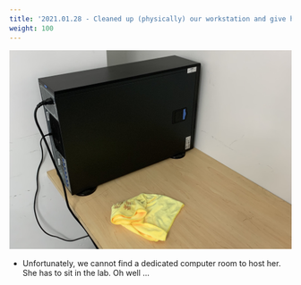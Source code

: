 ```yaml
---
title: '2021.01.28 - Cleaned up (physically) our workstation and give her a new home'
weight: 100
---
```


![](/labpics/2021/20210128.jpg)

- Unfortunately, we cannot find a dedicated computer room to host her. She has to sit in the lab. Oh well ...
